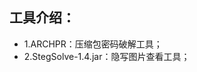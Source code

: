 <h2>工具介绍：</h2>
<ul>
<li>
1.ARCHPR：压缩包密码破解工具；<br>
</li>
<li>
2.StegSolve-1.4.jar：隐写图片查看工具；<br>
</li>
<ul>

